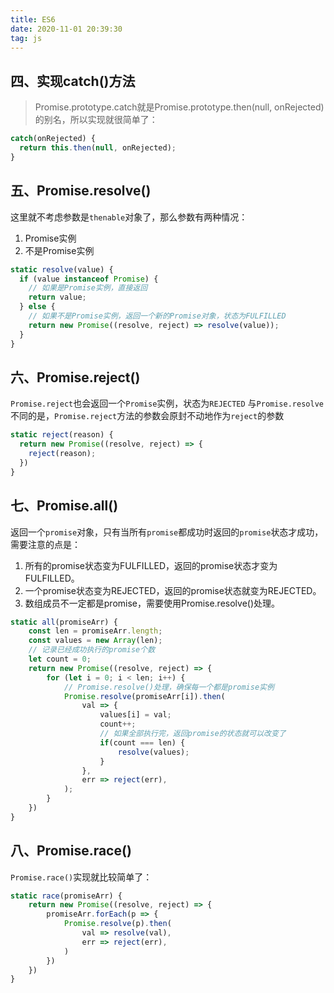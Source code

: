```yaml
---
title: ES6
date: 2020-11-01 20:39:30
tag: js
---
```


## 四、实现catch()方法
>Promise.prototype.catch就是Promise.prototype.then(null, onRejected)的别名，所以实现就很简单了：
```js
catch(onRejected) {
  return this.then(null, onRejected);
}
```

## 五、Promise.resolve()
这里就不考虑参数是`thenable`对象了，那么参数有两种情况：
1. Promise实例
2. 不是Promise实例
```js
static resolve(value) {
  if (value instanceof Promise) {
    // 如果是Promise实例，直接返回
    return value;
  } else {
    // 如果不是Promise实例，返回一个新的Promise对象，状态为FULFILLED
    return new Promise((resolve, reject) => resolve(value));
  }
}
```

## 六、Promise.reject()
`Promise.reject`也会返回一个`Promise`实例，状态为`REJECTED`
与`Promise.resolve`不同的是，`Promise.reject`方法的参数会原封不动地作为`reject`的参数
```js
static reject(reason) {
  return new Promise((resolve, reject) => {
    reject(reason);
  })
}
```

## 七、Promise.all()
返回一个`promise`对象，只有当所有`promise`都成功时返回的`promise`状态才成功，需要注意的点是：
1. 所有的promise状态变为FULFILLED，返回的promise状态才变为FULFILLED。
2. 一个promise状态变为REJECTED，返回的promise状态就变为REJECTED。
3. 数组成员不一定都是promise，需要使用Promise.resolve()处理。

```js
static all(promiseArr) {
    const len = promiseArr.length;
    const values = new Array(len);
    // 记录已经成功执行的promise个数
    let count = 0;
    return new Promise((resolve, reject) => {
        for (let i = 0; i < len; i++) {
            // Promise.resolve()处理，确保每一个都是promise实例
            Promise.resolve(promiseArr[i]).then(
                val => {
                    values[i] = val;
                    count++;
                    // 如果全部执行完，返回promise的状态就可以改变了
                    if(count === len) {
                        resolve(values);
                    }
                },
                err => reject(err),
            );
        }
    })
}
```

## 八、Promise.race()
`Promise.race()`实现就比较简单了：
```js
static race(promiseArr) {
    return new Promise((resolve, reject) => {
        promiseArr.forEach(p => {
            Promise.resolve(p).then(
                val => resolve(val),
                err => reject(err),
            )
        })
    })
}
```
